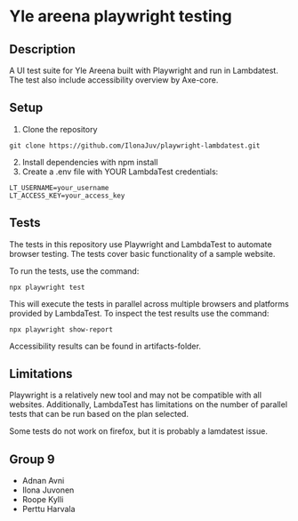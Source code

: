 # Yle areena playwright testing

## Description
A UI test suite for Yle Areena built with Playwright and run in Lambdatest. The test also include accessibility overview by Axe-core.

## Setup
1. Clone the repository 
```shell
git clone https://github.com/IlonaJuv/playwright-lambdatest.git
```
2. Install dependencies with npm install
3. Create a .env file with YOUR LambdaTest credentials:
```.env
LT_USERNAME=your_username
LT_ACCESS_KEY=your_access_key
```

## Tests
The tests in this repository use Playwright and LambdaTest to automate browser testing. The tests cover basic functionality of a sample website.

To run the tests, use the command:
```shell
npx playwright test
```
This will execute the tests in parallel across multiple browsers and platforms provided by LambdaTest. To inspect the test results use the command:
```shell
npx playwright show-report
```
Accessibility results can be found in artifacts-folder.

## Limitations 
Playwright is a relatively new tool and may not be compatible with all websites. Additionally, LambdaTest has limitations on the number of parallel tests that can be run based on the plan selected.

Some tests do not work on firefox, but it is probably a lamdatest issue.

## Group 9

- Adnan Avni
- Ilona Juvonen
- Roope Kylli
- Perttu Harvala
 

































